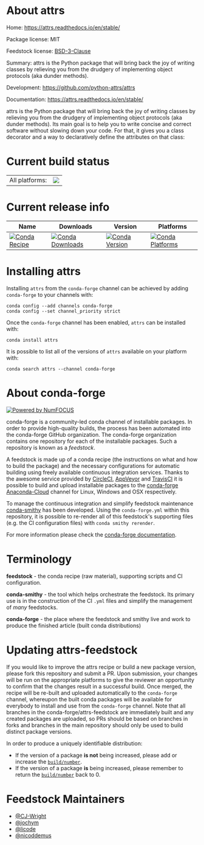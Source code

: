 About attrs
===========

Home: https://attrs.readthedocs.io/en/stable/

Package license: MIT

Feedstock license: [BSD-3-Clause](https://github.com/conda-forge/attrs-feedstock/blob/master/LICENSE.txt)

Summary: attrs is the Python package that will bring back the joy of writing classes by relieving you from the drudgery of implementing object protocols (aka dunder methods).

Development: https://github.com/python-attrs/attrs

Documentation: https://attrs.readthedocs.io/en/stable/

attrs is the Python package that will bring back the joy of writing
classes by relieving you from the drudgery of implementing object
protocols (aka dunder methods). Its main goal is to help you to write
concise and correct software without slowing down your code. For that, it
gives you a class decorator and a way to declaratively define the
attributes on that class:


Current build status
====================


<table><tr><td>All platforms:</td>
    <td>
      <a href="https://dev.azure.com/conda-forge/feedstock-builds/_build/latest?definitionId=2744&branchName=master">
        <img src="https://dev.azure.com/conda-forge/feedstock-builds/_apis/build/status/attrs-feedstock?branchName=master">
      </a>
    </td>
  </tr>
</table>

Current release info
====================

| Name | Downloads | Version | Platforms |
| --- | --- | --- | --- |
| [![Conda Recipe](https://img.shields.io/badge/recipe-attrs-green.svg)](https://anaconda.org/conda-forge/attrs) | [![Conda Downloads](https://img.shields.io/conda/dn/conda-forge/attrs.svg)](https://anaconda.org/conda-forge/attrs) | [![Conda Version](https://img.shields.io/conda/vn/conda-forge/attrs.svg)](https://anaconda.org/conda-forge/attrs) | [![Conda Platforms](https://img.shields.io/conda/pn/conda-forge/attrs.svg)](https://anaconda.org/conda-forge/attrs) |

Installing attrs
================

Installing `attrs` from the `conda-forge` channel can be achieved by adding `conda-forge` to your channels with:

```
conda config --add channels conda-forge
conda config --set channel_priority strict
```

Once the `conda-forge` channel has been enabled, `attrs` can be installed with:

```
conda install attrs
```

It is possible to list all of the versions of `attrs` available on your platform with:

```
conda search attrs --channel conda-forge
```


About conda-forge
=================

[![Powered by NumFOCUS](https://img.shields.io/badge/powered%20by-NumFOCUS-orange.svg?style=flat&colorA=E1523D&colorB=007D8A)](http://numfocus.org)

conda-forge is a community-led conda channel of installable packages.
In order to provide high-quality builds, the process has been automated into the
conda-forge GitHub organization. The conda-forge organization contains one repository
for each of the installable packages. Such a repository is known as a *feedstock*.

A feedstock is made up of a conda recipe (the instructions on what and how to build
the package) and the necessary configurations for automatic building using freely
available continuous integration services. Thanks to the awesome service provided by
[CircleCI](https://circleci.com/), [AppVeyor](https://www.appveyor.com/)
and [TravisCI](https://travis-ci.com/) it is possible to build and upload installable
packages to the [conda-forge](https://anaconda.org/conda-forge)
[Anaconda-Cloud](https://anaconda.org/) channel for Linux, Windows and OSX respectively.

To manage the continuous integration and simplify feedstock maintenance
[conda-smithy](https://github.com/conda-forge/conda-smithy) has been developed.
Using the ``conda-forge.yml`` within this repository, it is possible to re-render all of
this feedstock's supporting files (e.g. the CI configuration files) with ``conda smithy rerender``.

For more information please check the [conda-forge documentation](https://conda-forge.org/docs/).

Terminology
===========

**feedstock** - the conda recipe (raw material), supporting scripts and CI configuration.

**conda-smithy** - the tool which helps orchestrate the feedstock.
                   Its primary use is in the construction of the CI ``.yml`` files
                   and simplify the management of *many* feedstocks.

**conda-forge** - the place where the feedstock and smithy live and work to
                  produce the finished article (built conda distributions)


Updating attrs-feedstock
========================

If you would like to improve the attrs recipe or build a new
package version, please fork this repository and submit a PR. Upon submission,
your changes will be run on the appropriate platforms to give the reviewer an
opportunity to confirm that the changes result in a successful build. Once
merged, the recipe will be re-built and uploaded automatically to the
`conda-forge` channel, whereupon the built conda packages will be available for
everybody to install and use from the `conda-forge` channel.
Note that all branches in the conda-forge/attrs-feedstock are
immediately built and any created packages are uploaded, so PRs should be based
on branches in forks and branches in the main repository should only be used to
build distinct package versions.

In order to produce a uniquely identifiable distribution:
 * If the version of a package **is not** being increased, please add or increase
   the [``build/number``](https://docs.conda.io/projects/conda-build/en/latest/resources/define-metadata.html#build-number-and-string).
 * If the version of a package **is** being increased, please remember to return
   the [``build/number``](https://docs.conda.io/projects/conda-build/en/latest/resources/define-metadata.html#build-number-and-string)
   back to 0.

Feedstock Maintainers
=====================

* [@CJ-Wright](https://github.com/CJ-Wright/)
* [@jochym](https://github.com/jochym/)
* [@licode](https://github.com/licode/)
* [@nicoddemus](https://github.com/nicoddemus/)

